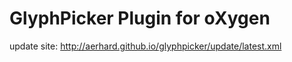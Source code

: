 GlyphPicker Plugin for oXygen
========

update site: http://aerhard.github.io/glyphpicker/update/latest.xml

